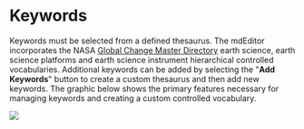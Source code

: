 # Keywords

Keywords must be selected from a defined thesaurus. The mdEditor incorporates the NASA [Global Change Master Directory](https://earthdata.nasa.gov/about/gcmd/global-change-master-directory-gcmd-keywords) earth science, earth science platforms and earth science instrument hierarchical controlled vocabularies. Additional keywords can be added by selecting the "**Add Keywords**" button to create a custom thesaurus and then add new keywords. The graphic below shows the primary features necessary for managing keywords and creating a custom controlled vocabulary.

![](https://cloud.githubusercontent.com/assets/5833603/21446033/b3c5ec1c-c86d-11e6-9137-e3226e232b09.png)

